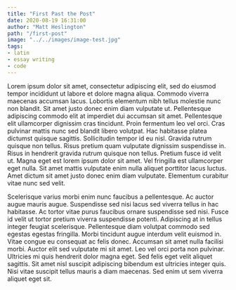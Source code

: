```yaml
---
title: "First Past the Post"
date: 2020-08-19 16:31:00
author: "Matt Heslington"
path: "/first-post"
image: "../../images/image-test.jpg"
tags:
- latin
- essay writing
- code
---
```


Lorem ipsum dolor sit amet, consectetur adipiscing elit, sed do eiusmod tempor incididunt ut labore et dolore magna aliqua. Commodo viverra maecenas accumsan lacus. Lobortis elementum nibh tellus molestie nunc non blandit. Sit amet justo donec enim diam vulputate ut. Pellentesque adipiscing commodo elit at imperdiet dui accumsan sit amet. Pellentesque elit ullamcorper dignissim cras tincidunt. Proin fermentum leo vel orci. Cras pulvinar mattis nunc sed blandit libero volutpat. Hac habitasse platea dictumst quisque sagittis. Sollicitudin tempor id eu nisl. Gravida rutrum quisque non tellus. Risus pretium quam vulputate dignissim suspendisse in. Risus in hendrerit gravida rutrum quisque non tellus. Pretium fusce id velit ut. Magna eget est lorem ipsum dolor sit amet. Vel fringilla est ullamcorper eget nulla. Sit amet mattis vulputate enim nulla aliquet porttitor lacus luctus. Amet dictum sit amet justo donec enim diam vulputate. Elementum curabitur vitae nunc sed velit.

Scelerisque varius morbi enim nunc faucibus a pellentesque. Ac auctor augue mauris augue. Suspendisse sed nisi lacus sed viverra tellus in hac habitasse. Ac tortor vitae purus faucibus ornare suspendisse sed nisi. Fusce id velit ut tortor pretium viverra suspendisse potenti. Adipiscing at in tellus integer feugiat scelerisque. Pellentesque diam volutpat commodo sed egestas egestas fringilla. Morbi tincidunt augue interdum velit euismod in. Vitae congue eu consequat ac felis donec. Accumsan sit amet nulla facilisi morbi. Auctor elit sed vulputate mi sit amet. Leo vel orci porta non pulvinar. Ultricies mi quis hendrerit dolor magna eget. Sed felis eget velit aliquet sagittis. Sit amet nisl suscipit adipiscing bibendum est ultricies integer quis. Nisi vitae suscipit tellus mauris a diam maecenas. Sed enim ut sem viverra aliquet eget sit.